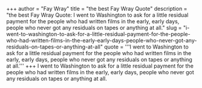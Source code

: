 +++
author = "Fay Wray"
title = "the best Fay Wray Quote"
description = "the best Fay Wray Quote: I went to Washington to ask for a little residual payment for the people who had written films in the early, early days, people who never got any residuals on tapes or anything at all."
slug = "i-went-to-washington-to-ask-for-a-little-residual-payment-for-the-people-who-had-written-films-in-the-early-early-days-people-who-never-got-any-residuals-on-tapes-or-anything-at-all"
quote = '''I went to Washington to ask for a little residual payment for the people who had written films in the early, early days, people who never got any residuals on tapes or anything at all.'''
+++
I went to Washington to ask for a little residual payment for the people who had written films in the early, early days, people who never got any residuals on tapes or anything at all.
